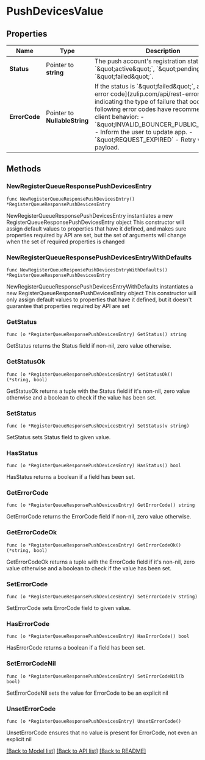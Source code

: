 # PushDevicesValue

## Properties

Name | Type | Description | Notes
------------ | ------------- | ------------- | -------------
**Status** | Pointer to **string** | The push account&#39;s registration status. Either &#x60;\&quot;active\&quot;&#x60;, &#x60;\&quot;pending\&quot;&#x60;, or &#x60;\&quot;failed\&quot;&#x60;.  | [optional] 
**ErrorCode** | Pointer to **NullableString** | If the status is &#x60;\&quot;failed\&quot;&#x60;, a [Zulip API error code](zulip.com/api/rest-error-handling indicating the type of failure that occurred.  The following error codes have recommended client behavior:  - &#x60;\&quot;INVALID_BOUNCER_PUBLIC_KEY\&quot;&#x60; - Inform the user to update app. - &#x60;\&quot;REQUEST_EXPIRED&#x60; - Retry with a fresh payload.  | [optional] 

## Methods

### NewRegisterQueueResponsePushDevicesEntry

`func NewRegisterQueueResponsePushDevicesEntry() *RegisterQueueResponsePushDevicesEntry`

NewRegisterQueueResponsePushDevicesEntry instantiates a new RegisterQueueResponsePushDevicesEntry object
This constructor will assign default values to properties that have it defined,
and makes sure properties required by API are set, but the set of arguments
will change when the set of required properties is changed

### NewRegisterQueueResponsePushDevicesEntryWithDefaults

`func NewRegisterQueueResponsePushDevicesEntryWithDefaults() *RegisterQueueResponsePushDevicesEntry`

NewRegisterQueueResponsePushDevicesEntryWithDefaults instantiates a new RegisterQueueResponsePushDevicesEntry object
This constructor will only assign default values to properties that have it defined,
but it doesn't guarantee that properties required by API are set

### GetStatus

`func (o *RegisterQueueResponsePushDevicesEntry) GetStatus() string`

GetStatus returns the Status field if non-nil, zero value otherwise.

### GetStatusOk

`func (o *RegisterQueueResponsePushDevicesEntry) GetStatusOk() (*string, bool)`

GetStatusOk returns a tuple with the Status field if it's non-nil, zero value otherwise
and a boolean to check if the value has been set.

### SetStatus

`func (o *RegisterQueueResponsePushDevicesEntry) SetStatus(v string)`

SetStatus sets Status field to given value.

### HasStatus

`func (o *RegisterQueueResponsePushDevicesEntry) HasStatus() bool`

HasStatus returns a boolean if a field has been set.

### GetErrorCode

`func (o *RegisterQueueResponsePushDevicesEntry) GetErrorCode() string`

GetErrorCode returns the ErrorCode field if non-nil, zero value otherwise.

### GetErrorCodeOk

`func (o *RegisterQueueResponsePushDevicesEntry) GetErrorCodeOk() (*string, bool)`

GetErrorCodeOk returns a tuple with the ErrorCode field if it's non-nil, zero value otherwise
and a boolean to check if the value has been set.

### SetErrorCode

`func (o *RegisterQueueResponsePushDevicesEntry) SetErrorCode(v string)`

SetErrorCode sets ErrorCode field to given value.

### HasErrorCode

`func (o *RegisterQueueResponsePushDevicesEntry) HasErrorCode() bool`

HasErrorCode returns a boolean if a field has been set.

### SetErrorCodeNil

`func (o *RegisterQueueResponsePushDevicesEntry) SetErrorCodeNil(b bool)`

 SetErrorCodeNil sets the value for ErrorCode to be an explicit nil

### UnsetErrorCode
`func (o *RegisterQueueResponsePushDevicesEntry) UnsetErrorCode()`

UnsetErrorCode ensures that no value is present for ErrorCode, not even an explicit nil

[[Back to Model list]](../README.md#documentation-for-models) [[Back to API list]](../README.md#documentation-for-api-endpoints) [[Back to README]](../README.md)


